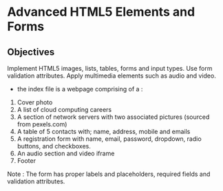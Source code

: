 # Advanced HTML5 Elements and Forms

## Objectives
Implement HTML5 images, lists, tables, forms and input types.
Use form validation attributes.
Apply multimedia elements such as audio and video.

- the index file is a webpage comprising of a :

1. Cover photo
2. A list of cloud computing careers
3. A section of network servers with two associated pictures (sourced from pexels.com)
4. A table of 5 contacts with; name, address, mobile and emails
5. A registration form with name, email, password, dropdown, radio buttons, and checkboxes.
6. An audio section and video iframe
7. Footer 

Note : The form has proper labels and placeholders, required fields and validation attributes.

   
